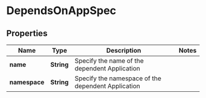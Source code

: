 

# DependsOnAppSpec


## Properties

| Name | Type | Description | Notes |
|------------ | ------------- | ------------- | -------------|
|**name** | **String** | Specify the name of the dependent Application |  |
|**namespace** | **String** | Specify the namespace of the dependent Application |  |



